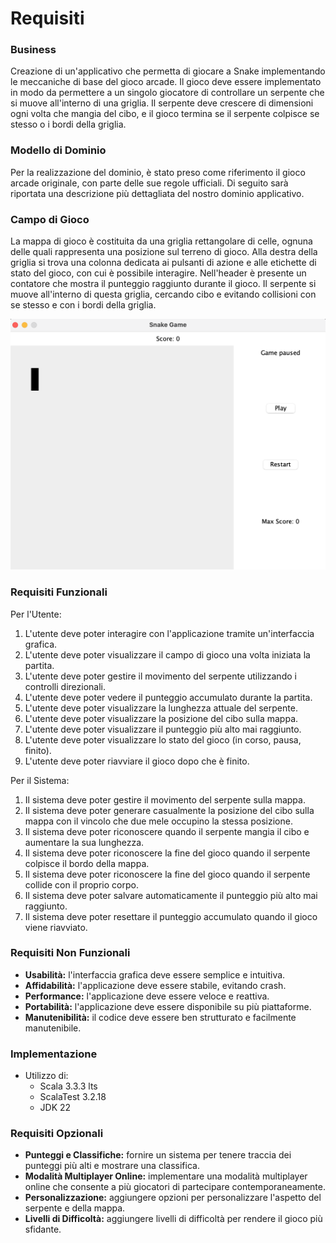 # Requisiti

### Business

Creazione di un'applicativo che permetta di giocare a Snake implementando le meccaniche di base del gioco arcade. Il gioco deve essere implementato in modo da permettere a un singolo giocatore di controllare un serpente che si muove all'interno di una griglia. Il serpente deve crescere di dimensioni ogni volta che mangia del cibo, e il gioco termina se il serpente colpisce se stesso o i bordi della griglia.

### Modello di Dominio

Per la realizzazione del dominio, è stato preso come riferimento il gioco arcade originale, con parte delle sue regole ufficiali. Di seguito sarà riportata una descrizione più dettagliata del nostro dominio applicativo.

### Campo di Gioco

La mappa di gioco è costituita da una griglia rettangolare di celle, ognuna delle quali rappresenta una posizione sul terreno di gioco. Alla destra della griglia si trova una colonna dedicata ai pulsanti di azione e alle etichette di stato del gioco, con cui è possibile interagire. Nell'header è presente un contatore che mostra il punteggio raggiunto durante il gioco. Il serpente si muove all'interno di questa griglia, cercando cibo e evitando collisioni con se stesso e con i bordi della griglia.

![Campo di Gioco](img/campodagioco.png)

### Requisiti Funzionali

Per l'Utente:
1. L'utente deve poter interagire con l'applicazione tramite un'interfaccia grafica.
2. L'utente deve poter visualizzare il campo di gioco una volta iniziata la partita.
3. L'utente deve poter gestire il movimento del serpente utilizzando i controlli direzionali.
4. L'utente deve poter vedere il punteggio accumulato durante la partita.
5. L'utente deve poter visualizzare la lunghezza attuale del serpente.
6. L'utente deve poter visualizzare la posizione del cibo sulla mappa.
7. L'utente deve poter visualizzare il punteggio più alto mai raggiunto.
8. L'utente deve poter visualizzare lo stato del gioco (in corso, pausa, finito).
9. L'utente deve poter riavviare il gioco dopo che è finito.

Per il Sistema:
1. Il sistema deve poter gestire il movimento del serpente sulla mappa.
2. Il sistema deve poter generare casualmente la posizione del cibo sulla mappa con il vincolo che due mele occupino la stessa posizione.
3. Il sistema deve poter riconoscere quando il serpente mangia il cibo e aumentare la sua lunghezza.
4. Il sistema deve poter riconoscere la fine del gioco quando il serpente colpisce il bordo della mappa.
5. Il sistema deve poter riconoscere la fine del gioco quando il serpente collide con il proprio corpo.
6. Il sistema deve poter salvare automaticamente il punteggio più alto mai raggiunto.
7. Il sistema deve poter resettare il punteggio accumulato quando il gioco viene riavviato.

### Requisiti Non Funzionali
- **Usabilità:** l'interfaccia grafica deve essere semplice e intuitiva.
- **Affidabilità:** l'applicazione deve essere stabile, evitando crash.
- **Performance:** l'applicazione deve essere veloce e reattiva.
- **Portabilità:** l'applicazione deve essere disponibile su più piattaforme.
- **Manutenibilità:** il codice deve essere ben strutturato e facilmente manutenibile.

### Implementazione
- Utilizzo di:
    - Scala 3.3.3 lts 
    - ScalaTest 3.2.18
    - JDK 22

### Requisiti Opzionali
- **Punteggi e Classifiche:** fornire un sistema per tenere traccia dei punteggi più alti e mostrare una classifica.
- **Modalità Multiplayer Online:** implementare una modalità multiplayer online che consente a più giocatori di partecipare contemporaneamente.
- **Personalizzazione:** aggiungere opzioni per personalizzare l'aspetto del serpente e della mappa.
- **Livelli di Difficoltà:** aggiungere livelli di difficoltà per rendere il gioco più sfidante.
